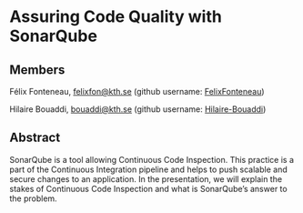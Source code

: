 # Assuring Code Quality with SonarQube

## Members

Félix Fonteneau, felixfon@kth.se (github username: [FelixFonteneau](https://github.com/FelixFonteneau))

Hilaire Bouaddi, bouaddi@kth.se (github username: [Hilaire-Bouaddi](https://github.com/Hilaire-Bouaddi))

## Abstract

SonarQube is a tool allowing Continuous Code Inspection. This practice is a part of the Continuous Integration pipeline and helps to push scalable and secure changes to an application. In the presentation, we will explain the stakes of Continuous Code Inspection and what is SonarQube’s answer to the problem. 
